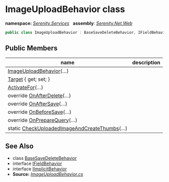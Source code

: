 # ImageUploadBehavior class
**namespace:** *[Serenity.Services](../README.md#serenity.services-namespace)*   **assembly**: *[Serenity.Net.Web](../README.md)*

```csharp
public class ImageUploadBehavior : BaseSaveDeleteBehavior, IFieldBehavior, IImplicitBehavior
```

## Public Members

| name | description |
| --- | --- |
| [ImageUploadBehavior](ImageUploadBehavior/ImageUploadBehavior.md)(…) |  |
| [Target](ImageUploadBehavior/Target.md) { get; set; } |  |
| [ActivateFor](ImageUploadBehavior/ActivateFor.md)(…) |  |
| override [OnAfterDelete](ImageUploadBehavior/OnAfterDelete.md)(…) |  |
| override [OnAfterSave](ImageUploadBehavior/OnAfterSave.md)(…) |  |
| override [OnBeforeSave](ImageUploadBehavior/OnBeforeSave.md)(…) |  |
| override [OnPrepareQuery](ImageUploadBehavior/OnPrepareQuery.md)(…) |  |
| static [CheckUploadedImageAndCreateThumbs](ImageUploadBehavior/CheckUploadedImageAndCreateThumbs.md)(…) |  |

## See Also

* class [BaseSaveDeleteBehavior](../Serenity.Net.Services/BaseSaveDeleteBehavior.md)
* interface [IFieldBehavior](../Serenity.Net.Services/IFieldBehavior.md)
* interface [IImplicitBehavior](../Serenity.Net.Services/IImplicitBehavior.md)
* **Source:** *[ImageUploadBehavior.cs](https://github.com/serenity-is/Serenity/blob/master/src/Serenity.Net.Web/Upload/ImageUploadBehavior.cs)*